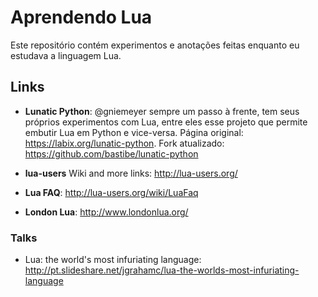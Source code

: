 # Aprendendo Lua

Este repositório contém experimentos e anotações feitas enquanto eu estudava a linguagem Lua.

## Links

* **Lunatic Python**: @gniemeyer sempre um passo à frente, tem seus próprios experimentos com Lua, entre eles esse projeto que permite embutir Lua em Python e vice-versa. Página original: https://labix.org/lunatic-python. Fork atualizado: https://github.com/bastibe/lunatic-python

* **lua-users** Wiki and more links: http://lua-users.org/

* **Lua FAQ**: http://lua-users.org/wiki/LuaFaq

* **London Lua**: http://www.londonlua.org/

### Talks

* Lua: the world's most infuriating language: http://pt.slideshare.net/jgrahamc/lua-the-worlds-most-infuriating-language